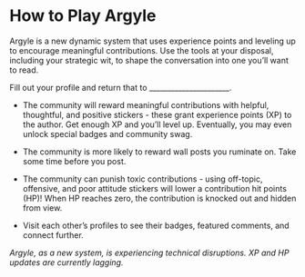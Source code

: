 # How to Play Argyle

Argyle is a new dynamic system that uses experience points and leveling up to encourage meaningful contributions. Use the tools at your disposal, including your strategic wit, to shape the conversation into one you’ll want to read.

Fill out your profile and return that to ______________________.

- The community will reward meaningful contributions with helpful, thoughtful, and positive stickers - these grant experience points (XP) to the author. Get enough XP and you’ll level up. Eventually, you may even unlock special badges and community swag.

- The community is more likely to reward wall posts you ruminate on. Take some time before you post.

- The community can punish toxic contributions - using off-topic, offensive, and poor attitude stickers will lower a contribution hit points (HP)! When HP reaches zero, the contribution is knocked out and hidden from view.

- Visit each other’s profiles to see their badges, featured comments, and connect further.

<i>Argyle, as a new system, is experiencing technical disruptions. XP and HP updates are currently lagging.</i>
